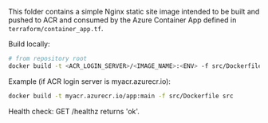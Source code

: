 This folder contains a simple Nginx static site image intended to be built and pushed to ACR and consumed by the Azure Container App defined in `terraform/container_app.tf`.

Build locally:

```bash
# from repository root
docker build -t <ACR_LOGIN_SERVER>/<IMAGE_NAME>:<ENV> -f src/Dockerfile src
```

Example (if ACR login server is myacr.azurecr.io):

```bash
docker build -t myacr.azurecr.io/app:main -f src/Dockerfile src
```

Health check: GET /healthz returns 'ok'.
